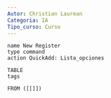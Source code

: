 ```yaml
---
Autor: Christian Laurean
Categoria: IA
Tipo_curso: Curso
---
```

```button
name New Register
type command
action QuickAdd: Lista_opciones
```

```dataview
TABLE 
tags

FROM ([[]])
```

